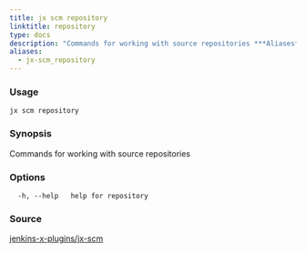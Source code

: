 ```yaml
---
title: jx scm repository
linktitle: repository
type: docs
description: "Commands for working with source repositories ***Aliases**: repo,repos,repositories*"
aliases:
  - jx-scm_repository
---
```


### Usage

```
jx scm repository
```

### Synopsis

Commands for working with source repositories

### Options

```
  -h, --help   help for repository
```

### Source

[jenkins-x-plugins/jx-scm](https://github.com/jenkins-x-plugins/jx-scm)
